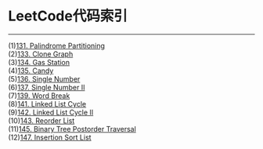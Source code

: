 # LeetCode代码索引

------
(1)[131. Palindrome Partitioning](https://github.com/wuleibupt/Algorithm/blob/master/leetcode/partition.cpp)<br>
(2)[133. Clone Graph](https://github.com/wuleibupt/Algorithm/blob/master/leetcode/cloneGraph.cpp)<br>
(3)[134. Gas Station](https://github.com/wuleibupt/Algorithm/blob/master/leetcode/gas-station.cpp)<br>
(4)[135. Candy](https://github.com/wuleibupt/Algorithm/blob/master/leetcode/candy.cpp)<br>
(5)[136. Single Number](https://github.com/wuleibupt/Algorithm/blob/master/leetcode/singleNumber1.cpp)<br>
(6)[137. Single Number II](https://github.com/wuleibupt/Algorithm/blob/master/leetcode/singleNumber2.cpp)<br>
(7)[139. Word Break](https://github.com/wuleibupt/Algorithm/blob/master/leetcode/wordBreak1.cpp)<br>
(8)[141. Linked List Cycle](https://github.com/wuleibupt/Algorithm/blob/master/leetcode/hasCycle.cpp)<br>
(9)[142. Linked List Cycle II](https://github.com/wuleibupt/Algorithm/blob/master/leetcode/detectCycle.cpp)<br>
(10)[143. Reorder List](https://github.com/wuleibupt/Algorithm/blob/master/leetcode/reorderList.cpp)<br>
(11)[145. Binary Tree Postorder Traversal](https://github.com/wuleibupt/Algorithm/blob/master/leetcode/postorderTraversal.cpp)<br>
(12)[147. Insertion Sort List](https://github.com/wuleibupt/Algorithm/blob/master/leetcode/insertionSortList.cpp)<br>